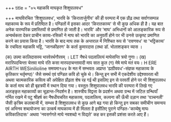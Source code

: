 +++
title = "०५ महाकवि माघकृत शिशुपालवध"

+++
माघविरचित 'शिशुपालवध', भारवि के 'किरातार्जुनीय' की ही परम्परा में एक प्रौढ़ तथा सर्वागसम्पन्न महाकाव्य के रूप में प्रतिष्ठित है। पण्डितों में इसका आदर 'किरातकाव्य' से भी कुछ अधिक ही है। यह बात अनेक पारम्परिक प्रशस्तियों से प्रमाणित हो जाती है। भारवि' और 'माघ' अभिधानों को आलङ्कारिक रूप से अन्वर्थकता देकर प्राचीन काव्य-रसिकों ने माघ को भारवि का अनुवर्ती होने पर भी उनसे उत्कृष्ट प्रमाणित करने का प्रयास किया है।
भारवि के बाद माघ तक के अन्तराल में निश्चित रूप से 'रावणवध' या 'भट्टिकाव्य' के रचयिता महाकवि भट्टि, 'जानकीहरण' के कर्ता कुमारदास (तथा डॉ. भोलाशङ्कर व्यास
  ।

(क) उपमा कालिदासस्य भारवेरर्थगौरवम् । LET नैषधे पदलालित्यं माघेसन्ति त्रयो गुणाः। (ख) मरारिपदचिन्ता चेत्तवा माघे रति कसा
मारपदाचन्तावादी माप सात कुल (ग) मेषे माघे मतं वयः।
H ERE AIRTH WESinilioline
समयमा१४४
के मत में सम्भवतः अप्राप्त 'ह्यग्रीववध'-संज्ञक महाकाव्य के कृतिकार भर्तृमण्ठ)' जैसे समर्थ एवं पण्डित कवि हो चुके थे। किन्तु इन सभी में एकदेशीय उद्देश्यपरता थी अथवा चात्मकारिक कवित्व की अपेक्षित प्रौढ़ता शेष रह गई थी इसलिए इन से परवर्ती होने पर भी शिशुपालवध के कर्ता माघ को ही बृहत्रयी में स्थान दिया गया।
वस्तुतः शिशुपालवध भारवि की परम्परा में लिखे गए अलङ्कृत महाकाव्यों का चूड़ान्त-निदर्शन है। शास्त्रीय विद्वत्ता के प्रदर्शन अथवा ग्रन्थ में जटिल ग्रन्थियाँ गर्भित रखने में पटु श्रीहर्ष का नैषधीयचरित महाकाव्य, पदलालित्य, कल्पना की ऊँची उड़ान तथा 'पञ्चनली' जैसी कृत्रिम कलाबाजी में, सम्भव है शिशुपालवध से कुछ आगे बढ़ गया हो किन्तु इन सबका समीचीन समन्वय एवं अभिनव शब्दयोजना का उत्कर्ष माघकाव्य में ही मिलता है इसीलिए पुराने पण्डित-'काव्येषु माघः कविकालिदासः' अथवा 'नवसर्गगते माघे नवशब्दो न विद्यते' कह कर इसकी प्रशंसा करते आए हैं।